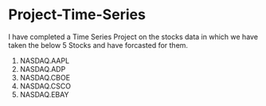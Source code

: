 # Project-Time-Series

I have completed a Time Series Project on the stocks data in which we have taken the below 5 Stocks and have forcasted for them.

1) NASDAQ.AAPL
2) NASDAQ.ADP
3) NASDAQ.CBOE
4) NASDAQ.CSCO
5) NASDAQ.EBAY
